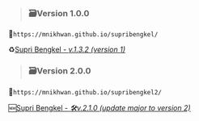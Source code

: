 ><h3>🗃Version 1.0.0</h3>

🔗```https://mnikhwan.github.io/supribengkel/```

♻[Supri Bengkel - _v.1.3.2 (version 1)_](https://mnikhwan.github.io/supribengkel/)

><h3>🗃Version 2.0.0</h3>

🔗```https://mnikhwan.github.io/supribengkel2/```

🆕[Supri Bengkel - _🛠v.2.1.0 (update major to version 2)_](https://mnikhwan.github.io/supribengkel2/)
